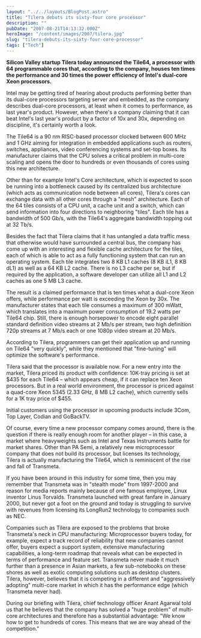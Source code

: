 ```yaml
---
layout: "../../layouts/BlogPost.astro"
title: "Tilera debuts its sixty-four core processor"
description: ""
pubDate: "2007-08-21T14:13:32.000Z"
heroImage: "/content/images/2007/tilera.jpg"
slug: "tilera-debuts-its-sixty-four-core-processor"
tags: ["Tech"]
---
```


<strong> Silicon Valley startup Tilera today announced the Tile64, a processor with 64 programmable cores that, according to the company, houses ten times the performance and 30 times the power efficiency of Intel's dual-core Xeon processors.</strong>

Intel may be getting tired of hearing about products performing better than its dual-core processors targeting server and embedded, as the company describes dual-core processors,  at least when it comes to performance, as last year's product. However, when there's a company claiming that it can beat Intel's last year's product by a factor of 10x and 30x, depending on discipline, it's certainly worth a look.

The Tile64 is a 90 nm RISC-based processor clocked between 600 MHz and 1 GHz  aiming for integration in embedded applications such as routers, switches, appliances, video conferencing systems and set-top boxes. Its manufacturer claims that the CPU solves a critical problem in multi-core scaling and opens the door to hundreds or even thousands of cores using this new architecture.

Other than for example Intel's Core architecture, which is expected to soon be running into a bottleneck caused by its centralized bus architecture (which acts as communication node between all cores), Tilera's cores can exchange data with all other cores through a "mesh" architecture. Each of the 64 tiles consists of a CPU unit, a cache unit and a switch, which can send information into four directions to neighboring "tiles". Each tile has a bandwidth of 500 Gb/s, with the Tile64's aggregate bandwidth topping out at 32 Tb/s.

Besides the fact that Tilera claims that it has untangled a data traffic mess that otherwise would have surrounded a central bus, the company has come up with an interesting and flexible cache architecture for the tiles, each of which is able to act as a fully functioning system that can run an operating system. Each tile integrates two 8 KB L1 caches (8 KB iL1, 8 KB dL1) as well as a 64 KB L2 cache. There is no L3 cache per se, but if required by the application, a software developer can utilize all L1 and L2 caches as one 5 MB L3 cache.

The result is a claimed performance that is ten times what a dual-core Xeon offers, while performance per watt is exceeding the Xeon by 30x. The manufacturer states that each tile consumes a maximum of 300 mWatt, which translates into a maximum power consumption of 19.2 watts per Tile64 chip. Still, there is enough horsepower to encode eight parallel standard definition video streams at  2 Mb/s per stream, two high definition 720p streams at 7 Mb/s each or one 1080p video stream at 20 Mb/s.

According to Tilera, programmers can get their application up and running on Tile64 "very quickly", while they mentioned that "fine-tuning" will optimize the software's performance.

Tilera said that the processor is available now. For a new entry into the market, Tilera priced its product with confidence: 10K-tray pricing is set at $435 for each Tile64 – which appears cheap, if it can replace ten Xeon processors. But in a real world environment, the processor is priced against a quad-core Xeon 5345 (2.33 GHz, 8 MB L2 cache), which currently sells for a 1K tray price of $455.

Initial customers using the processor in upcoming products include 3Com, Top Layer, Codian and GoBackTV.

Of course, every time a new processor company comes around, there is the question if there is really enough room for another player – in this case, a market where heavyweights such as Intel and Texas Instruments battle for market shares. Other than PA Semi, a relatively new microprocessor company that does not build its processor, but licenses its technology, Tilera is actually manufacturing the Tile64, which is reminiscent of the rise and fall of Transmeta.

If you have been around in this industry for some time, then you may remember that Transmeta was in "stealth mode" from 1997-2000 and reason for media reports mainly because of one famous employee, Linux inventor Linus Torvalds. Transmeta launched with great fanfare in January 2000, but never got a foot on the ground and today is struggling to survive with revenues from licensing its LongRun2 technology to companies such as NEC.

Companies such as Tilera are exposed to the problems that broke Transmeta's neck in CPU manufacturing: Microprocessor buyers today, for example, expect a track record of reliability that new companies cannot offer, buyers expect a support system, extensive manufacturing capabilities, a long-term roadmap that reveals what can be expected in terms of performance and feature set. Transmeta never made it much further than a presence in Asian markets, a few sub-notebooks on these shores as well as exotic computing solutions such as desktop clusters. Tilera, however, believes that it is competing in a different and "aggressively adopting" multi-core market in which it has the performance edge (which Transmeta never had).

During our briefing with Tilera, chief technology officer Anant Agarwal told us that he believes that the company has solved a "huge problem" of multi-core architectures and therefore has a substantial advantage: "We know how to get to hundreds of cores. This means that we are way ahead of the competition."
